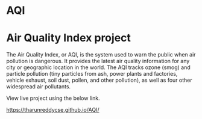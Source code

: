 # AQI
# Air Quality Index project

The Air Quality Index, or AQI, is the system used to warn the public when air pollution is dangerous. It provides the latest air quality information for any city or geographic location in the world. The AQI tracks ozone (smog) and particle pollution (tiny particles from ash, power plants and factories, vehicle exhaust, soil dust, pollen, and other pollution), as well as four other widespread air pollutants.

View live project using the below link.

https://tharunreddycse.github.io/AQI/
